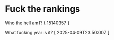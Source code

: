 # Fuck the rankings

Who the hell am I?
{ 15140357 }

What fucking year is it?
[ 2025-04-09T23:50:00Z ]
